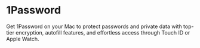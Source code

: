 # 1Password
Get 1Password on your Mac to protect passwords and private data with top-tier encryption, autofill features, and effortless access through Touch ID or Apple Watch.
